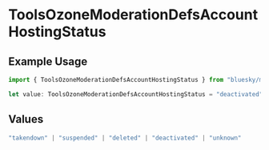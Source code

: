 # ToolsOzoneModerationDefsAccountHostingStatus

## Example Usage

```typescript
import { ToolsOzoneModerationDefsAccountHostingStatus } from "bluesky/models/components";

let value: ToolsOzoneModerationDefsAccountHostingStatus = "deactivated";
```

## Values

```typescript
"takendown" | "suspended" | "deleted" | "deactivated" | "unknown"
```